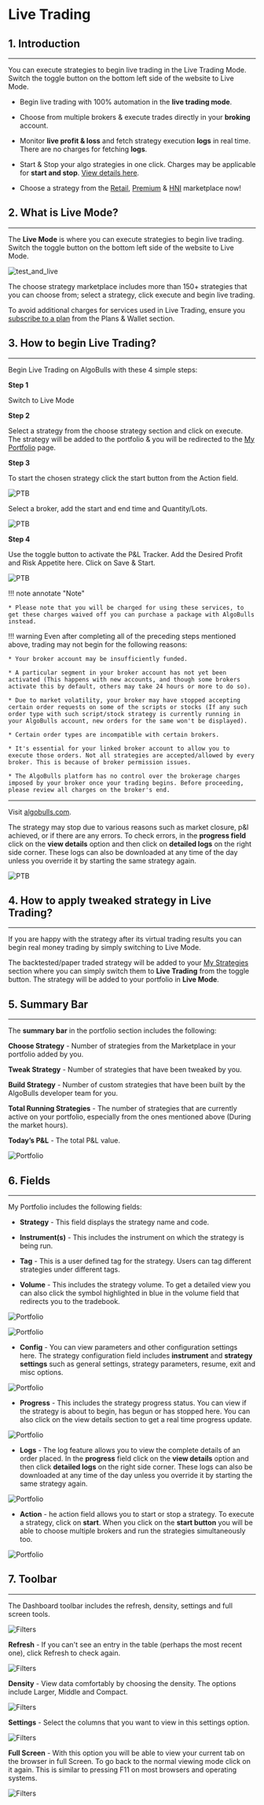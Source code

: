 # Live Trading

## 1. Introduction
---

You can execute strategies to begin live trading in the Live Trading Mode. Switch the toggle button on the bottom left side of the website to Live Mode.

* Begin live trading with 100% automation in the **live trading mode**.

* Choose from multiple brokers & execute trades directly in your **broking** account.

* Monitor **live profit & loss** and fetch strategy execution **logs** in real time. There are no charges for fetching **logs**.

* Start & Stop your algo strategies in one click. Charges may be applicable for **start and stop**. [View details here](https://help.algobulls.com/).

* Choose a strategy from the [Retail](https://app.algobulls.com/marketplace/category/retail), [Premium](https://app.algobulls.com/marketplace/category/premium) & [HNI](https://app.algobulls.com/marketplace/category/hni) marketplace now!

## 2. What is Live Mode?
---

The **Live Mode** is where you can execute strategies to begin live trading. Switch the toggle button on the bottom left side of the website to Live Mode. 

![test_and_live](imgs/test_and_live5.png)

The choose strategy marketplace includes more than 150+ strategies that you can choose from; select a strategy, click execute and begin live trading. 

To avoid additional charges for services used in Live Trading, ensure you [subscribe to a plan](https://app.algobulls.com/wallet?defaultCategory=backtesting%26PaperTrading) from the Plans & Wallet section.

## 3. How to begin Live Trading?
---
Begin Live Trading on AlgoBulls with these 4 simple steps:   

**Step 1**

Switch to Live Mode 

**Step 2**

Select a strategy from the choose strategy section and click on execute. The strategy will be added to the portfolio & you will be redirected to the [My Portfolio](https://app.algobulls.com/portfolio) page.

**Step 3**

To start the chosen strategy click the start button from the Action field.

![PTB](imgs/my_portfolio.png)

Select a broker, add the start and end time and Quantity/Lots. 

![PTB](imgs/ptb14.png)

**Step 4**

Use the toggle button to activate the P&L Tracker. Add the Desired Profit and Risk Appetite here. Click on Save & Start. 

![PTB](imgs/ptb15.png)

!!! note annotate "Note"

    * Please note that you will be charged for using these services, to get these charges waived off you can purchase a package with AlgoBulls instead.


!!! warning
    Even after completing all of the preceding steps mentioned above, trading may not begin for the following reasons:
    
    * Your broker account may be insufficiently funded.
    
    * A particular segment in your broker account has not yet been activated (This happens with new accounts, and though some brokers activate this by default, others may take 24 hours or more to do so).
    
    * Due to market volatility, your broker may have stopped accepting certain order requests on some of the scripts or stocks (If any such order type with such script/stock strategy is currently running in your AlgoBulls account, new orders for the same won't be displayed).
    
    * Certain order types are incompatible with certain brokers.
    
    * It's essential for your linked broker account to allow you to execute those orders. Not all strategies are accepted/allowed by every broker. This is because of broker permission issues.

    * The AlgoBulls platform has no control over the brokerage charges imposed by your broker once your trading begins. Before proceeding, please review all charges on the broker's end.

------------
Visit [algobulls.com](https://algobulls.com/).

The strategy may stop due to various reasons such as market closure, p&l achieved, or if there are any errors. 
To check errors, in the **progress field** click on the **view details** option and then click on **detailed logs** on the right side corner. These logs can also be downloaded at any time of the day unless you override it by starting the same strategy again.

![PTB](imgs/ptb17.png)

## 4. How to apply tweaked strategy in Live Trading?
---

If you are happy with the strategy after its virtual trading results you can begin real money trading by simply switching to Live Mode. 

The backtested/paper traded strategy will be added to your [My Strategies](my-strategies.md) section where you can simply switch them to **Live Trading** from the toggle button. The strategy will be added to your portfolio in **Live Mode**.

## 5. Summary Bar
---

The **summary bar** in the portfolio section includes the following: 

**Choose Strategy** - Number of strategies from the Marketplace in your portfolio added by you.

**Tweak Strategy** -  Number of strategies that have been tweaked by you.

**Build Strategy** - Number of custom strategies that have been built by the AlgoBulls developer team for you. 

**Total Running Strategies** - The number of strategies that are currently active on your portfolio, especially from the ones mentioned above (During the market hours).

**Today’s P&L** - The total P&L value.

![Portfolio](imgs/portfolio2.png)

## 6. Fields
---

My Portfolio includes the following fields: 

* **Strategy** - This field displays the strategy name and code.

* **Instrument(s)** - This includes the instrument on which the strategy is being run. 

* **Tag** - This is a user defined tag for the strategy. Users can tag different strategies under different tags.

* **Volume** - This includes the strategy volume. To get a detailed view you can also click the symbol highlighted in blue in the volume field that redirects you to the tradebook.

![Portfolio](imgs/portfolio3.png)

![Portfolio](imgs/portfolio4.png)

* **Config** - You can view parameters and other configuration settings here. 
The strategy configuration field includes **instrument** and **strategy settings** such as general settings, strategy parameters, resume, exit and misc options. 

![Portfolio](imgs/portfolio5.png)

* **Progress** - This includes the strategy progress status. You can view if the strategy is about to begin, has begun or has stopped here. You can also click on the view details section to get a real time progress update. 

![Portfolio](imgs/portfolio6.png)

* **Logs** - The log feature allows you to view the complete details of an order placed. In the **progress** field click on the **view details** option and then click  **detailed logs** on the right side corner. These logs can also be downloaded at any time of the day unless you override it by starting the same strategy again.

![Portfolio](imgs/portfolio6.1.png)

* **Action** - he action field allows you to start or stop a strategy. To execute a strategy, click on **start**. When you click on the **start button** you will be able to choose multiple brokers and run the strategies simultaneously too.

![Portfolio](imgs/portfolio7.png)

## 7. Toolbar
---
The Dashboard toolbar includes the refresh, density, settings and full screen tools. 

![Filters](imgs/toolbar1.png)

**Refresh** - If you can't see an entry in the table (perhaps the most recent one), click Refresh to check again.

![Filters](imgs/toolbar3.png)

**Density** - View data comfortably by choosing the density. The options include Larger, Middle and Compact. 

![Filters](imgs/toolbar4.png)

**Settings** - Select the columns that you want to view in this settings option.

![Filters](imgs/toolbar5_portfolio.png)

**Full Screen** - With this option you will be able to view your current tab on the browser in full Screen. To go back to the normal viewing mode click on it again. This is similar to pressing F11 on most browsers and operating systems.

![Filters](imgs/toolbar6.png)
